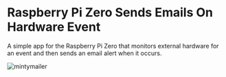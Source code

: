 # Raspberry Pi Zero Sends Emails On Hardware Event
A simple app for the Raspberry Pi Zero that monitors external hardware for an event and then sends an email alert when it occurs. 

![mintymailer](https://youtu.be/7OaZsSdVpSQ)


